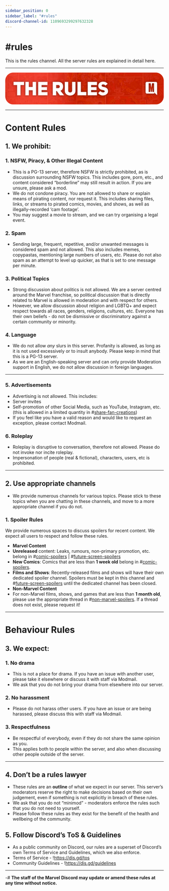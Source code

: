 ```yaml
---
sidebar_position: 0
sidebar_label: "#rules"
discord-channel-id: 1109693299297632328
---
```


# #rules

This is the rules channel. All the server rules are explained in detail here.

---

![Rules header](../../../static/img/discord-pages/Rules.png)

---

# __Content Rules__
## 1. We prohibit:
### 1. NSFW, Piracy, & Other Illegal Content
* This is a PG-13 server, therefore NSFW is strictly prohibited, as is discussion surrounding NSFW topics. This includes gore, porn, etc., and content considered “borderline” may still result in action. If you are unsure, please ask a mod.
* We do not condone piracy. You are not allowed to share or explain means of pirating content, nor request it. This includes sharing files, links, or streams to pirated comics, movies, and shows, as well as illegally-recorded ‘cam footage’.
 * You may suggest a movie to stream, and we can try organising a legal event. 
### 2. Spam
* Sending large, frequent, repetitive, and/or unwanted messages is considered spam and not allowed. This also includes memes, copypastas, mentioning large numbers of users, etc. Please do not also spam as an attempt to level up quicker, as that is set to one message per minute. 
### 3. Political Topics
* Strong discussion about politics is not allowed. We are a server centred around the Marvel franchise, so political discussion that is directly related to Marvel is allowed in moderation and with respect for others.
* However, we allow discussion about religion and LGBTQ+ and expect respect towards all races, genders, religions, cultures, etc. Everyone has their own beliefs - do not be dismissive or discriminatory against a certain community or minority.
### 4. Language
* We do not allow *any* slurs in this server. Profanity is allowed, as long as it is not used excessively or to insult anybody. Please keep in mind that this is a PG-13 server.
* As we are an English-speaking server and can only provide Moderation support in English, we do not allow discussion in foreign languages. 

---

### 5. Advertisements
* Advertising is not allowed. This includes:
 * Server invites
 * Self-promotion of other Social Media, such as YouTube, Instagram, etc. (this is allowed in a limited quantity in #[share-fan-creations](1110201220666228858))
* If you feel like you have a valid reason and would like to request an exception, please contact Modmail.
### 6. Roleplay
* Roleplay is disruptive to conversation, therefore not allowed. Please do not invoke nor incite roleplay.
* Impersonation of people (real & fictional), characters, users, etc is prohibited.

---

## 2. Use appropriate channels
* We provide numerous channels for various topics. Please stick to these topics when you are chatting in these channels, and move to a more appropriate channel if you do not.
### 1. Spoiler Rules
We provide numerous spaces to discuss spoilers for recent content. We expect all users to respect and follow these rules.
* **Marvel Content**
 * **Unreleased** content: Leaks, rumours, non-primary promotion, etc. belong in #[comic-spoilers](1109731683177078867) | #[future-screen-spoilers](1109731729385721926)
 * **New Comics**: Comics that are less than __1 week old__ belong in #[comic-spoilers](1109731683177078867).
 * **Films and Shows**: Recently-released films and shows will have their own dedicated spoiler channel. Spoilers must be kept in this channel and #[future-screen-spoilers](1109731729385721926) until the dedicated channel has been closed. 
* **Non-Marvel Content**
 * For non-Marvel films, shows, and games that are less than __1 month old__, please use the appropriate thread in #[non-marvel-spoilers](1109733536832946196). If a thread does not exist, please request it!

---

# __Behaviour Rules__
## 3. We expect:
### 1. No drama
* This is not a place for drama. If you have an issue with another user, please take it elsewhere or discuss it with staff via Modmail.
* We ask that you do not bring your drama from elsewhere into our server.
### 2. No harassment
* Please do not harass other users. If you have an issue or are being harassed, please discuss this with staff via Modmail.
### 3. Respectfulness
* Be respectful of everybody, even if they do not share the same opinion as you.
* This applies both to people within the server, and also when discussing other people outside of the server. 

---

## 4. Don’t be a rules lawyer
* These rules are an **outline** of what we expect in our server. This server’s moderators reserve the right to make decisions based on their own judgement, even if something is not explicitly in breach of these rules.
* We ask that you do not “minimod” - moderators enforce the rules such that you do not need to yourself. 
* Please follow these rules as they exist for the benefit of the health and wellbeing of the community.
## 5. Follow Discord’s ToS & Guidelines
* As a public community on Discord, our rules are a superset of Discord’s own Terms of Service and Guidelines, which we also enforce.
 * Terms of Service - !https://dis.gd/tos
 * Community Guidelines - !https://dis.gd/guidelines

---

-# **The staff of the Marvel Discord may update or amend these rules at any time without notice.**
